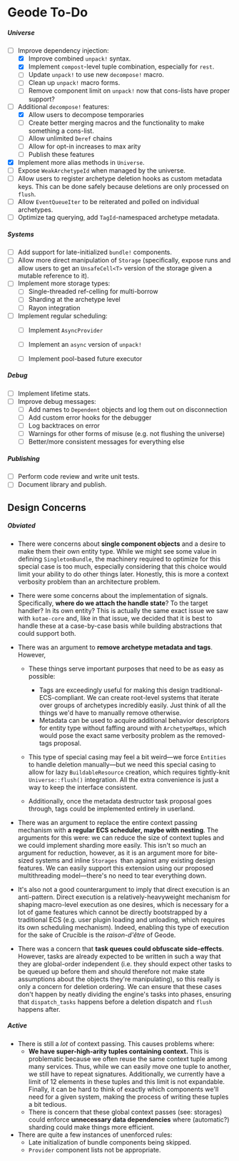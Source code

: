 # Geode To-Do

##### Universe

- [ ] Improve dependency injection:
  - [x] Improve combined `unpack!` syntax.
  - [x] Implement `compost`-level tuple combination, especially for `rest`.
  - [ ] Update `unpack!` to use new `decompose!` macro.
  - [ ] Clean up `unpack!` macro forms.
  - [ ] Remove component limit on `unpack!` now that cons-lists have proper support?
- [ ] Additional `decompose!` features:
  - [x] Allow users to decompose temporaries
  - [ ] Create better merging macros and the functionality to make something a cons-list.
  - [ ] Allow unlimited `Deref` chains
  - [ ] Allow for opt-in increases to max arity
  - [ ] Publish these features

- [x] Implement more alias methods in `Universe`.
- [ ] Expose `WeakArchetypeId` when managed by the universe.
- [ ] Allow users to register archetype deletion hooks as custom metadata keys. This can be done safely because deletions are only processed on `flush`.
- [ ] Allow `EventQueueIter` to be reiterated and polled on individual archetypes.
- [ ] Optimize tag querying, add `TagId`-namespaced archetype metadata.

##### Systems

- [ ] Add support for late-initialized `bundle!` components.
- [ ] Allow more direct manipulation of `Storage` (specifically, expose runs and allow users to get an `UnsafeCell<T>` version of the storage given a mutable reference to it).
- [ ] Implement more storage types:
  - [ ] Single-threaded ref-celling for multi-borrow
  - [ ] Sharding at the archetype level
  - [ ] Rayon integration
- [ ] Implement regular scheduling:
  - [ ] Implement `AsyncProvider`
  - [ ] Implement an `async` version of `unpack!`
  - [ ] Implement pool-based future executor


##### Debug

- [ ] Implement lifetime stats.
- [ ] Improve debug messages:
  - [ ] Add names to `Dependent` objects and log them out on disconnection
  - [ ] Add custom error hooks for the debugger
  - [ ] Log backtraces on error
  - [ ] Warnings for other forms of misuse (e.g. not flushing the universe)
  - [ ] Better/more consistent messages for everything else

##### Publishing

- [ ] Perform code review and write unit tests.
- [ ] Document library and publish.

## Design Concerns

##### Obviated

- There were concerns about **single component objects** and a desire to make them their own entity type. While we might see some value in defining `SingletonBundle`, the machinery required to optimize for this special case is too much, especially considering that this choice would limit your ability to do other things later. Honestly, this is more a context verbosity problem than an architecture problem.
- There were some concerns about the implementation of signals. Specifically, **where do we attach the handle state**? To the target handler? In its own entity? This is actually the same exact issue we saw with `kotae-core` and, like in that issue, we decided that it is best to handle these at a case-by-case basis while building abstractions that could support both.
- There was an argument to **remove archetype metadata and tags**. However,
  - These things serve important purposes that need to be as easy as possible:
    - Tags are exceedingly useful for making this design traditional-ECS-compliant. We can create root-level systems that iterate over groups of archetypes incredibly easily. Just think of all the things we'd have to manually remove otherwise.
    - Metadata can be used to acquire additional behavior descriptors for entity type without faffing around with `ArchetypeMaps`, which would pose the exact same verbosity problem as the removed-tags proposal.

  - This type of special casing may feel a bit weird—we force `Entities` to handle deletion manually—but we need this special casing to allow for lazy `BuildableResource` creation, which requires tightly-knit `Universe::flush()` integration. All the extra convenience is just a way to keep the interface consistent.
  - Additionally, once the metadata destructor task proposal goes through, tags could be implemented entirely in userland.
-  There was an argument to replace the entire context passing mechanism with **a regular ECS scheduler, maybe with nesting**. The arguments for this were: we can reduce the size of context tuples and we could implement sharding more easily. This isn't so much an argument for reduction, however, as it is an argument more for bite-sized systems and inline `Storages `than against any existing design features. We can easily support this extension using our proposed multithreading model—there's no need to tear everything down.
  - It's also not a good counterargument to imply that direct execution is an anti-pattern. Direct execution is a relatively-heavyweight mechanism for shaping macro-level execution as one desires, which is necessary for a lot of game features which cannot be directly bootstrapped by a traditional ECS (e.g. user plugin loading and unloading, which requires its own scheduling mechanism). Indeed, enabling this type of execution for the sake of Crucible is the *raison-d'être* of Geode.

- There was a concern that **task queues could obfuscate side-effects**. However, tasks are already expected to be written in such a way that they are global-order independent (i.e. they should expect other tasks to be queued up before them and should therefore not make state assumptions about the objects they're manipulating), so this really is only a concern for deletion ordering. We can ensure that these cases don't happen by neatly dividing the engine's tasks into phases, ensuring that `dispatch_tasks` happens before a deletion dispatch and `flush` happens after.

##### Active

- There is still a *lot* of context passing. This causes problems where:
  - **We have super-high-arity tuples containing context.** This is problematic because we often reuse the same context tuple among many services. Thus, while we can easily move one tuple to another, we still have to repeat signatures. Additionally, we currently have a limit of 12 elements in these tuples and this limit is not expandable. Finally, it can be hard to think of exactly which components we'll need for a given system, making the process of writing these tuples a bit tedious.
  - There is concern that these global context passes (see: storages) could enforce **unnecessary data dependencies** where (automatic?) sharding could make things more efficient.
- There are quite a few instances of unenforced rules:
  - Late initialization of bundle components being skipped.
  - `Provider` component lists not be appropriate.

